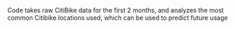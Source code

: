 Code takes raw CitiBike data for the first 2 months, and analyzes the most common Citibike locations used, which can be used to predict future usage
